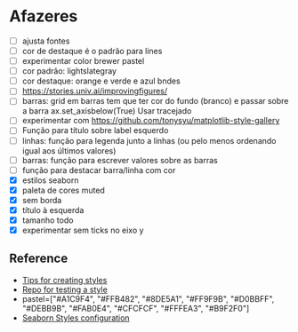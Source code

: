# Afazeres

- [ ] ajusta fontes
- [ ] cor de destaque é o padrão para lines
- [ ] experimentar color brewer pastel
- [ ] cor padrão: lightslategray
- [ ] cor destaque: orange e verde e azul bndes
- [ ] https://stories.univ.ai/improvingfigures/
- [ ] barras: grid em barras tem que ter cor  do fundo (branco) e passar sobre a barra ax.set_axisbelow(True) Usar tracejado
- [ ] experimentar com https://github.com/tonysyu/matplotlib-style-gallery
- [ ] Função para título sobre label esquerdo
- [ ] linhas: função para legenda junto a linhas (ou pelo menos ordenando igual aos últimos valores)
- [ ] barras: função para escrever valores sobre as barras
- [ ] função para destacar barra/linha com cor
- [x] estilos seaborn
- [x] paleta de cores muted
- [x] sem borda
- [x] título à esquerda
- [x] tamanho todo
- [x] experimentar sem ticks no eixo y

## Reference

- [Tips for creating styles](https://medium.com/analytics-vidhya/create-your-custom-matplotlib-style-701f0e080250)
- [Repo for testing a style](https://github.com/tonysyu/matplotlib-style-gallery)
- pastel=["#A1C9F4", "#FFB482", "#8DE5A1", "#FF9F9B", "#D0BBFF",
            "#DEBB9B", "#FAB0E4", "#CFCFCF", "#FFFEA3", "#B9F2F0"]
- [Seaborn Styles configuration](https://github.com/mwaskom/seaborn/blob/master/seaborn/rcmod.py)
